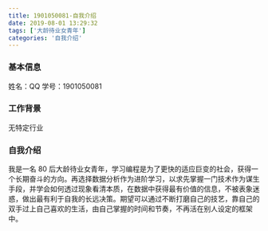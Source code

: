 ```yaml
---
title: 1901050081-自我介绍
date: 2019-08-01 13:29:32
tags: ['大龄待业女青年']
categories: '自我介绍'
---
```


### 基本信息

姓名：QQ
学号：1901050081

### 工作背景

无特定行业

### 自我介绍

我是一名 80 后大龄待业女青年，学习编程是为了更快的适应巨变的社会，获得一个长期奋斗的方向。再选择数据分析作为进阶学习，以求先掌握一门技术作为谋生手段，并学会如何透过现象看清本质，在数据中获得最有价值的信息，不被表象迷惑，做出最有利于自我的长远决策。期望可以通过不断打磨自己的技艺，靠自己的双手过上自己喜欢的生活，由自己掌握的时间和节奏，不再活在别人设定的框架中。